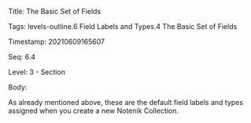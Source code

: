 Title:  The Basic Set of Fields

Tags:   levels-outline.6 Field Labels and Types.4 The Basic Set of Fields

Timestamp: 20210609165607

Seq:    6.4

Level:  3 - Section

Body: 

As already mentioned above, these are the default field labels and types assigned when you create a new Notenik Collection. 

